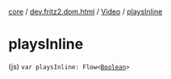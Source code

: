 [core](../../index.md) / [dev.fritz2.dom.html](../index.md) / [Video](index.md) / [playsInline](./plays-inline.md)

# playsInline

(js) `var playsInline: Flow<`[`Boolean`](https://kotlinlang.org/api/latest/jvm/stdlib/kotlin/-boolean/index.html)`>`